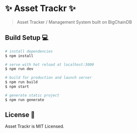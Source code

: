 # ✨ Asset Trackr ✨

> Asset Tracker / Management System built on BigChainDB

## Build Setup 💻

```bash
# install dependencies
$ npm install

# serve with hot reload at localhost:3000
$ npm run dev

# build for production and launch server
$ npm run build
$ npm start

# generate static project
$ npm run generate
```

## License 📒

Asset Trackr is MIT Licensed.
